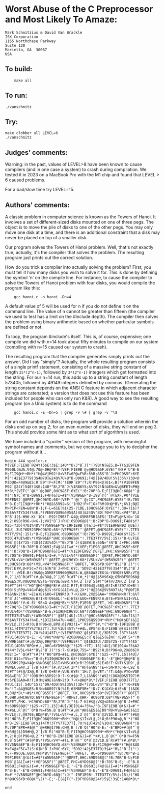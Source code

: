 # Worst Abuse of the C Preprocessor and Most Likely To Amaze:

    Mark Schnitzius & David Van Brackle
    ISX Corporation
    1165 Northchase Parkway
    Suite 120
    Marietta, GA  30067 
    USA

## To build:

        make all

## To run:

	./vanschnitz

## Try:

    make clobber all LEVEL=6
    ./vanschnitz

## Judges' comments:

Warning: in the past, values of LEVEL>8 have been known to cause compilers (and
in one case a system) to crash during compilation. We tested it in 2023 on a
MacBook Pro with the M1 chip and found that LEVEL > 6 caused problems.

For a bad/slow time try LEVEL=15.

## Authors' comments:

A classic problem in computer science is known as the Towers
of Hanoi.  It involves a set of different-sized disks mounted
on one of three pegs.  The object is to move the pile of disks
to one of the other pegs.  You may only move one disk at a
time, and there is an additional constraint that a disk may
never be placed on top of a smaller disk.

Our program solves the Towers of Hanoi problem.  Well, that's
not exactly true; actually, it's the compiler that solves the
problem.  The resulting program just prints out the correct 
solution.

How do you trick a compiler into actually solving the problem?
First, you must tell it how many disks you wish to solve it
for.  This is done by defining the symbol 'n' on the compile
line.  For instance, to cause the compiler to solve the Towers
of Hanoi problem with four disks, you would compile the program
like this:

        gcc hanoi.c -o hanoi -Dn=4

A default value of 5 will be used for n if you do not define
it on the command line.  The value of n cannot be greater than
fifteen (the compiler we used to test has a limit on the #include
depth).  The compiler then solves the problem using binary 
arithmetic based on whether particular symbols are defined or not.

To loop, the program #include's itself.  This is, of course,
expensive; one compile we did with n=14 took about fifty
minutes to compile on our system (compiling with n=15
caused our system to crash).

The resulting program that the compiler generates simply
prints out the answer.  Did I say "simply"?  Actually, the
whole resulting program consists of a single printf statement,
consisting of a massive string constant of length `35*(2^n-1)`,
followed by `3*(2^n-1)` integers which get formatted into the
string.  For our n=14 run, this adds up to a string constant
of length 573405, followed by 49149 integers delimited by
commas.  (Generating the string constant depends on the
ANSI C feature in which adjacent character strings are
catenated; a version that does not use this feature has been
included for people who can only run K&R).  A good way to see
the resulting program (on a Unix system) is to do the command

        gcc hanoi.c -E -Dn=5 | grep -v \# | grep -v ^\$

For an odd number of disks, the program will provide a
solution wherein the disks end up on peg 2; for an even
number of disks, they will end on peg 3.  This should 
provide some hint as to what sort of algorithm is used.

We have included a "spoiler" version of the program, with
meaningful symbol names and comments, but we encourage you
to try to decipher the program without it...

    begin 444 spoiler.c
    M(VEF;F1E9B`@24Y)5$E!3$E:140*"B\J"B`J("!)9B!N(&ES;B=T(&1E9FEN
    M960L(&UA:V4@:70@-0H@*B\*(VEF;F1E9B`@;@HC9&5F:6YE("!N(#`U"B-E
    M;F1I9@H*+RH*("H@4V]M92!U<V5F=6P@=F%R:6%B;&5S"B`J+PHC9&5F:6YE
    M("!42$E37T9)3$4@7U]&24Q%7U\@"B-D969I;F4@($9/4DU!5%]35%))3D<@
    M(DUO=F4@9&ES:R`E9"!F<F]M('!E9R`E9"!T;R!P96<@)61<;B(*(V1E9FEN
    M92`@24Y)5$E!3$E:140*"B\J"B`J(%1R86YS;&%T92!N(&EN=&\@8FET<PH@
    M*B\*(VEF("`@("`@;B8P,0HC9&5F:6YE("!B:70P"B-E;F1I9@HC:68@("`@
    M("!N)C`R"B-D969I;F4@(&)I=#$*(V5N9&EF"B-I9B`@("`@(&XF,#0*(V1E
    M9FEN92`@8FET,@HC96YD:68*(VEF("`@("`@;CX^,PHC9&5F:6YE("!B:70S
    M"B-E;F1I9@H*+RH*("H@2&5R92=S('1H92!P<F]G<F%M(0H@*B\*;6%I;B@I
    M>PIP<FEN=&8H"B-I;F-L=61E(%1(25-?1DE,10HC9&5F:6YE("!.3U=?1$]?
    M5$A%7TY534)%4E,*(VEN8VQU9&4@5$A)4U]&24Q%"BD[?0H*(V5L<V4*"B\J
    M"B`J($-H96-K('1O('-E92!I9B!T:&4@;G5M8F5R(&ES('IE<F\@*&)O='1O
    M;2!O9B!R96-U<G-I;VXI"B`J+PHC:69D968@("!B:70P"B-D969I;F4@($Y?
    M25-?3D]47UI%4D\*(V5N9&EF"B-I9F1E9B`@(&)I=#$*(V1E9FEN92`@3E])
    M4U].3U1?6D523PHC96YD:68*(VEF9&5F("`@8FET,@HC9&5F:6YE("!.7TE3
    M7TY/5%]:15)/"B-E;F1I9@HC:69D968@("!B:70S"B-D969I;F4@($Y?25-?
    M3D]47UI%4D\*(V5N9&EF"@HC:69D968@("!.7TE37TY/5%]:15)/"B-U;F1E
    M9B`@($Y?25-?3D]47UI%4D\*"B\J"B`J($1E8W)E;65N="!N"B`J+PHC:69N
    M9&5F("!B:70P"B-D969I;F4@(&)I=#`*(VEF;F1E9B`@8FET,0HC9&5F:6YE
    M("!B:70Q"B-I9FYD968@(&)I=#(*(V1E9FEN92`@8FET,@HC:69N9&5F("!B
    M:70S"B-D969I;F4@(&)I=#,*(V5L<V4*(W5N9&5F("`@8FET,PHC96YD:68*
    M(V5L<V4*(W5N9&5F("`@8FET,@HC96YD:68*(V5L<V4*(W5N9&5F("`@8FET
    M,0HC96YD:68*(V5L<V4*(W5N9&5F("`@8FET,`HC96YD:68*"B\J"B`J("!(
    M97)E)W,@<F5C=7)S:6]N"B`J+PHC:6YC;'5D92!42$E37T9)3$4*"B\J"B`J
    M("!.;W1E.B!/9&0@;G5M8F5R960@9&ES:W,@86QW87ES(&-Y8VQE(&9R;VT@
    M,2`]/B`R(#T^(#,@/3X@,2`]/B`R(#T^(#,*("H@($5V96X@;G5M8F5R960@
    M9&ES:W,@86QW87ES(&-Y8VQE(&9R;VT@,2`]/B`S(#T^(#(@/3X@,2`]/B`S
    M(#T^(#(*("HO"@HO*@H@*B!#:&5C:R!T;R!S964@:68@;B!I<R!Z97)O+B!)
    M9B!S;RP@=V4G<F4@;6]V:6YG(&1I<VL@,2X*("H@26X@9V5N97)A;"P@9F]R
    M(&%N>2!N('=E)W)E(&UO=FEN9R!D:7-K(&XK,2X@5&AA="!M96%N<R!T:&%T
    M"B`J('=H96X@;B!I<R!O9&0L('=E)W)E(&UO=FEN9R!A;B!E=F5N(&1I<VLL
    M(&%N9"!V:6-E('9E<G-A+@H@*B\*(VEF;F1E9B`@8FET,`HC:69N9&5F("!B
    M:70Q"B-I9FYD968@(&)I=#(*(VEF;F1E9B`@8FET,PHC9&5F:6YE("!.7TE3
    M7UI%4D\*(V5N9&EF"B-E;F1I9@HC96YD:68*(V5N9&EF"@HC:69D968@("!.
    M7TE37UI%4D\*(W5N9&5F("`@3E])4U]:15)/"@HC:69N9&5F("!.3U=?1$]?
    M5$A%7TY534)%4E,*1D]234%47U-44DE.1PHC96QS90H*+RH*("H@($EF(&1I
    M<VL@,2!I<R!O;B!P96<@,BP@;6]V92!I="`R(#T^(#,*("HO"B-I9F1E9B`@
    M($1)4TM?3TY%7TE37T].7U!%1U]45T\*+#$L,BPS"B-U;F1E9B`@($1)4TM?
    M3TY%7TE37T].7U!%1U]45T\*(V1E9FEN92`@1$E32U]/3D5?25-?3TY?4$5'
    M7U1(4D5%"B-E;'-E"@HO*@H@*B`@268@9&ES:R`Q(&ES(&]N('!E9R`S+"!M
    M;W9E(&ET(#,@/3X@,0H@*B\*(VEF9&5F("`@1$E32U]/3D5?25-?3TY?4$5'
    M7U1(4D5%"BPQ+#,L,0HC=6YD968@("!$25-+7T].15])4U]/3E]014=?5$A2
    M144*(V5L<V4*"B\J"B`J("!$:7-K(#$@;75S="!B92!O;B!P96<@,2X@36]V
    M92!I="`Q(#T^(#(*("HO"BPQ+#$L,@HC9&5F:6YE("!$25-+7T].15])4U]/
    M3E]014=?5%=/"B-E;F1I9@HC96YD:68*(V5N9&EF"B-E;'-E"@HO*@H@*B`@
    M2&5R92P@=V4@:&%N9&QE(&1I<VMS(#XQ+B!296UE;6)E<B!T:&%T(&]D9',@
    M8WEC;&4@,2`]/B`R(#T^(#,@/3X@,2P*("H@(&%N9"!E=F5N<R!C>6-L92`Q
    M(#T^(#(@/3X@,R`]/B`Q+B!#;VUB:6YE('1H:7,@=VET:"!T:&4@:VYO=VQE
    M9&=E"B`J("!O9B!W:&5R92!D:7-K(#$@:7,L(&%N9"!W92!C86X@9&5T97)M
    M:6YE(&AO=R!T;R!M;W9E(&%N>2!D:7-K+@H@*B\*(VEF;F1E9B`@3D]77T1/
    M7U1(15].54U"15)3"D9/4DU!5%]35%))3D<*(V5L<V4*"B\J"B`J("!0<FEN
    M="!T:&4@9&ES:R!N=6UB97(N(%)E;65M8F5R+"!D:7-K(&YU;6)E<B`](&XK
    M,0H@*B\*+#$*(VEF9&5F("`@8FET,`HK,0HC96YD:68*(VEF9&5F("`@8FET
    M,0HK,@HC96YD:68*(VEF9&5F("`@8FET,@HK-`HC96YD:68*(VEF9&5F("`@
    M8FET,PHK.`HC96YD:68*"B\J"B`J("!$:7-K(#$@;VX@<&5G(#(@"B`J+PHC
    M:69D968@("!$25-+7T].15])4U]/3E]014=?5%=/"B-I9F1E9B`@(&)I=#`*
    M+#$L,R`@("`O*B!%=F5N.B`Q(#T^(#,@("AN(&ES(&]D9"P@<V\@=&AE(&1I
    M<VL@:7,@979E;BD@*B\*(V5L<V4*+#,L,2`@("`O*B`@3V1D.B`S(#T^(#$@
    M("HO"B-E;F1I9@HC96QS90H*+RH*("H@($1I<VL@,2!O;B!P96<@,R`*("HO
    M"B-I9F1E9B`@($1)4TM?3TY%7TE37T].7U!%1U]42%)%10HC:69D968@("!B
    M:70P"BPR+#$@("`@+RH@179E;CH@,B`]/B`Q("HO"B-E;'-E"BPQ+#(@("`@
    M+RH@($]D9#H@,2`]/B`R("HO"B-E;F1I9@HC96QS90H*+RH*("H@($1I<VL@
    M,2!O;B!P96<@,2`*("HO"B-I9F1E9B`@(&)I=#`*+#,L,B`@("`O*B!%=F5N
    M.B`S(#T^(#(@*B\*(V5L<V4*+#(L,R`@("`O*B`@3V1D.B`R(#T^(#,@*B\*
    M(V5N9&EF"B-E;F1I9@HC96YD:68*(V5N9&EF"B-E;F1I9@H*+RH*("H@($UO
    M<F4@<F5C=7)S:6]N"B`J+PHC:6YC;'5D92!42$E37T9)3$4*"B\J"B`J("!)
    M;F-R96UE;G0@;@H@*B\*(VEF9&5F("`@8FET,`HC=6YD968@("!B:70P"B-I
    M9F1E9B`@(&)I=#$*(W5N9&5F("`@8FET,0HC:69D968@("!B:70R"B-U;F1E
    M9B`@(&)I=#(*(VEF9&5F("`@8FET,PHC=6YD968@("!B:70S"B-E;'-E"B-D
    M969I;F4@(&)I=#,*(V5N9&EF"B-E;'-E"B-D969I;F4@(&)I=#(*(V5N9&EF
    M"B-E;'-E"B-D969I;F4@(&)I=#$*(V5N9&EF"B-E;'-E"B-D969I;F4@(&)I
    M=#`*(V5N9&EF"@HC96YD:68@("\J("-I9F1E9B!.7TE37TY/5%]:15)/("HO
    M"@HC96YD:68@("\J("-E;'-E(&]F("-I9FYD968@24Y)5$E!3$E:140@*B\*
    `
    end


